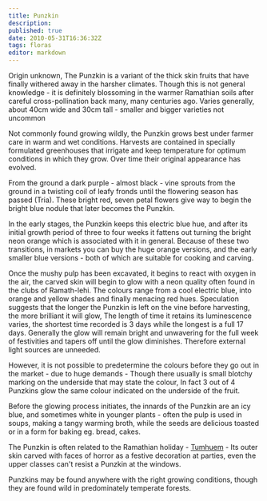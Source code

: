 ```yaml
---
title: Punzkin
description:
published: true
date: 2010-05-31T16:36:32Z
tags: floras
editor: markdown
---
```


Origin unknown, The Punzkin is a variant of the thick skin fruits that have finally withered away in the harsher climates. Though this is not general knowledge - it is definitely blossoming in the warmer Ramathian soils after careful cross-pollination back many, many centuries ago. Varies generally, about 40cm wide and 30cm tall - smaller and bigger varieties not uncommon

Not commonly found growing wildly, the Punzkin grows best under farmer care in warm and wet conditions. Harvests are contained in specially formulated greenhouses that irrigate and keep temperature for optimum conditions in which they grow. Over time their original appearance has evolved.

From the ground a dark purple - almost black - vine sprouts from the ground in a twisting coil of leafy fronds until the flowering season has passed (Tria). These bright red, seven petal flowers give way to begin the bright blue nodule that later becomes the Punzkin.

In the early stages, the Punzkin keeps this electric blue hue, and after its initial growth period of three to four weeks it fattens out turning the bright neon orange which is associated with it in general. Because of these two transitions, in markets you can buy the huge orange versions, and the early smaller blue versions - both of which are suitable for cooking and carving.

Once the mushy pulp has been excavated, it begins to react with oxygen in the air, the carved skin will begin to glow with a neon quality often found in the clubs of Ramath-lehi. The colours range from a cool electric blue, into orange and yellow shades and finally menacing red hues. Speculation suggests that the longer the Punzkin is left on the vine before harvesting, the more brilliant it will glow, The length of time it retains its luminescence varies, the shortest time recorded is 3 days while the longest is a full 17 days. Generally the glow will remain bright and unwavering for the full week of festivities and tapers off until the glow diminishes. Therefore external light sources are unneeded.

However, it is not possible to predetermine the colours before they go out in the market - due to huge demands - Though there usually is small blotchy marking on the underside that may state the colour, In fact 3 out of 4 Punzkins glow the same colour indicated on the underside of the fruit.

Before the glowing process initiates, the innards of the Punzkin are an icy blue, and sometimes white in younger plants - often the pulp is used in soups, making a tangy warming broth, while the seeds are delicious toasted or in a form for baking eg. bread, cakes.

The Punzkin is often related to the Ramathian holiday - [Tumhuem](/Tumhuem "wikilink") - Its outer skin carved with faces of horror as a festive decoration at parties, even the upper classes can't resist a Punzkin at the windows.

Punzkins may be found anywhere with the right growing conditions, though they are found wild in predominately temperate forests.